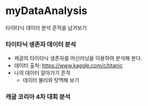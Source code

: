 # myDataAnalysis
타이타닉 데이터 분석 흔적을 남겨보기

### 타이타닉 생존자 데이터 분석
 * 캐글의 타이타닉 생존자를 머신러닝을 이용하여 분석해 본다.
 * 데이터 출처: https://www.kaggle.com/c/titanic
 * 나의 데이터 알아가기 흔적
   * 데이터 불러와 탓맥해 보기
   
   
### 캐글 코리아 4차 대회 분석
